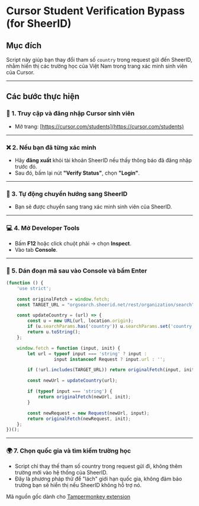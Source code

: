 # Cursor Student Verification Bypass (for SheerID)

## Mục đích

Script này giúp bạn thay đổi tham số `country` trong request gửi đến SheerID, nhằm hiển thị các trường học của Việt Nam trong trang xác minh sinh viên của Cursor.

---

## Các bước thực hiện

### 🔑 1. Truy cập và đăng nhập Cursor sinh viên
- Mở trang: [https://cursor.com/students](https://cursor.com/students)

---

### ❌ 2. Nếu bạn đã từng xác minh
- Hãy **đăng xuất** khỏi tài khoản SheerID nếu thấy thông báo đã đăng nhập trước đó.
- Sau đó, bấm lại nút **"Verify Status"**, chọn **"Login"**.

---

### 🔁 3. Tự động chuyển hướng sang SheerID
- Bạn sẽ được chuyển sang trang xác minh sinh viên của SheerID.

---

### 💻 4. Mở Developer Tools
- Bấm **F12** hoặc click chuột phải → chọn **Inspect**.
- Vào tab **Console**.

---

### 📜 5. Dán đoạn mã sau vào Console và bấm Enter

```javascript
(function () {
    'use strict';

    const originalFetch = window.fetch;
    const TARGET_URL = "orgsearch.sheerid.net/rest/organization/search";

    const updateCountry = (url) => {
        const u = new URL(url, location.origin);
        if (u.searchParams.has('country')) u.searchParams.set('country', 'VN');
        return u.toString();
    };

    window.fetch = function (input, init) {
        let url = typeof input === 'string' ? input :
                  input instanceof Request ? input.url : '';

        if (!url.includes(TARGET_URL)) return originalFetch(input, init);

        const newUrl = updateCountry(url);

        if (typeof input === 'string') {
            return originalFetch(newUrl, init);
        }

        const newRequest = new Request(newUrl, input);
        return originalFetch(newRequest, init);
    };
})();
```

---

### 🌍 7. Chọn quốc gia và tìm kiếm trường học



- Script chỉ thay thế tham số country trong request gửi đi, không thêm trường mới vào hệ thống của SheerID.
- Đây là phương pháp thử để "lách" giới hạn quốc gia, không đảm bảo trường bạn sẽ hiển thị nếu SheerID không hỗ trợ nó.

Mã nguồn gốc dành cho [Tampermonkey extension](https://greasyfork.org/en/scripts/535247-cursor-sheerid-bypass)
